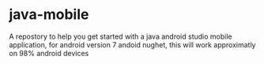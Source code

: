 # java-mobile
A repostory to help you get started with a java android studio mobile application, for android version 7 andoid nughet, this will work approximatly on 98% android devices
